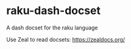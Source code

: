 # raku-dash-docset
A dash docset for the raku language

Use Zeal to read docsets: https://zealdocs.org/
